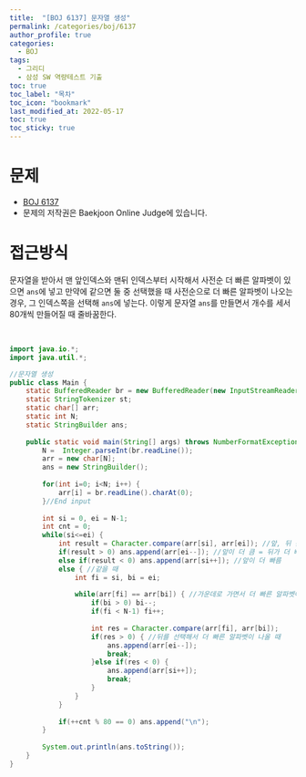 ```yaml
---
title:  "[BOJ 6137] 문자열 생성"
permalink: /categories/boj/6137
author_profile: true
categories:
  - BOJ
tags:
  - 그리디   
  - 삼성 SW 역량테스트 기출   
toc: true	
toc_label: "목차"
toc_icon: "bookmark"
last_modified_at: 2022-05-17 
toc: true
toc_sticky: true
---
```


# 문제
- [BOJ 6137](https://www.acmicpc.net/problem/6137)  
- 문제의 저작권은 Baekjoon Online Judge에 있습니다.   

# 접근방식  
문자열을 받아서 맨 앞인덱스와 맨뒤 인덱스부터 시작해서 사전순 더 빠른 알파벳이 있으면 `ans`에 넣고 만약에 같으면 둘 중 선택했을 때 사전순으로 더 빠른 알파벳이 나오는 경우, 그 인덱스쪽을 선택해 `ans`에 넣는다. 이렇게 문자열 `ans`를 만들면서 개수를 세서 80개씩 만들어질 때 줄바꿈한다.


 <br/>

```java  
import java.io.*;
import java.util.*;

//문자열 생성
public class Main {
	static BufferedReader br = new BufferedReader(new InputStreamReader(System.in));
	static StringTokenizer st;
	static char[] arr;
	static int N;
	static StringBuilder ans;
	
	public static void main(String[] args) throws NumberFormatException, IOException {
		N =  Integer.parseInt(br.readLine());
		arr = new char[N];
		ans = new StringBuilder();
		
		for(int i=0; i<N; i++) {
			arr[i] = br.readLine().charAt(0);
		}//End input
		
		int si = 0, ei = N-1; 
		int cnt = 0;
		while(si<=ei) {
			int result = Character.compare(arr[si], arr[ei]); //앞, 뒤 문자 비교
			if(result > 0) ans.append(arr[ei--]); //앞이 더 큼 = 뒤가 더 빠름
			else if(result < 0) ans.append(arr[si++]); //앞이 더 빠름
			else { //같을 때
				int fi = si, bi = ei;
				
				while(arr[fi] == arr[bi]) { //가운데로 가면서 더 빠른 알파벳이 나오는 경우 찾기
					if(bi > 0) bi--;
					if(fi < N-1) fi++;
					
					int res = Character.compare(arr[fi], arr[bi]);
					if(res > 0) { //뒤를 선택해서 더 빠른 알파벳이 나올 때
						ans.append(arr[ei--]);
						break;
					}else if(res < 0) {
						ans.append(arr[si++]);
						break;
					}
				}
			}
			
			if(++cnt % 80 == 0) ans.append("\n");
		}
		
		System.out.println(ans.toString());
	}
}
```  